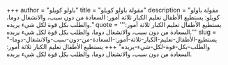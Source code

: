 +++
author = "باولو كويلو"
title = "مقولة باولو كويلو"
description = "مقولة باولو كويلو: يستطيع الأطفال تعليم الكبار ثلاثة أمور: السعادة من دون سبب، والانشغال دوما، والطلب بكل قوة لكل شيء يريده."
quote = '''يستطيع الأطفال تعليم الكبار ثلاثة أمور: السعادة من دون سبب، والانشغال دوما، والطلب بكل قوة لكل شيء يريده.''' 
slug = "يستطيع-الأطفال-تعليم-الكبار-ثلاثة-أمور:-السعادة-من-دون-سبب-والانشغال-دوما-والطلب-بكل-قوة-لكل-شيء-يريده"
+++
يستطيع الأطفال تعليم الكبار ثلاثة أمور: السعادة من دون سبب، والانشغال دوما، والطلب بكل قوة لكل شيء يريده.
